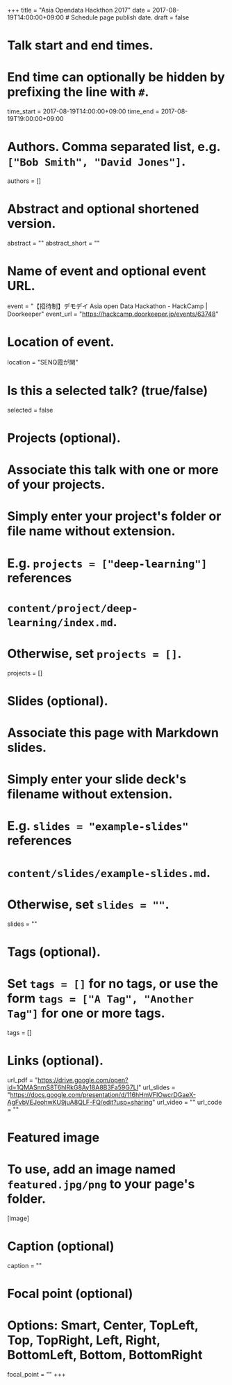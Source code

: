 +++
title = "Asia Opendata Hackthon 2017"
date = 2017-08-19T14:00:00+09:00  # Schedule page publish date.
draft = false

# Talk start and end times.
#   End time can optionally be hidden by prefixing the line with `#`.
time_start = 2017-08-19T14:00:00+09:00
time_end = 2017-08-19T19:00:00+09:00

# Authors. Comma separated list, e.g. `["Bob Smith", "David Jones"]`.
authors = []

# Abstract and optional shortened version.
abstract = ""
abstract_short = ""

# Name of event and optional event URL.
event = "【招待制】デモデイ Asia open Data Hackathon - HackCamp | Doorkeeper"
event_url = "https://hackcamp.doorkeeper.jp/events/63748"

# Location of event.
location = "SENQ霞が関"

# Is this a selected talk? (true/false)
selected = false

# Projects (optional).
#   Associate this talk with one or more of your projects.
#   Simply enter your project's folder or file name without extension.
#   E.g. `projects = ["deep-learning"]` references 
#   `content/project/deep-learning/index.md`.
#   Otherwise, set `projects = []`.
projects = []

# Slides (optional).
#   Associate this page with Markdown slides.
#   Simply enter your slide deck's filename without extension.
#   E.g. `slides = "example-slides"` references 
#   `content/slides/example-slides.md`.
#   Otherwise, set `slides = ""`.
slides = ""

# Tags (optional).
#   Set `tags = []` for no tags, or use the form `tags = ["A Tag", "Another Tag"]` for one or more tags.
tags = []

# Links (optional).
url_pdf = "https://drive.google.com/open?id=1QMASnmS8T6hlRkG8Ay18A8B3Fa59G7LI"
url_slides = "https://docs.google.com/presentation/d/116hHmVFIOwcrDGaeX-AgFvbVEJeohwKU9juA8QLF-FQ/edit?usp=sharing"
url_video = ""
url_code = ""

# Featured image
# To use, add an image named `featured.jpg/png` to your page's folder. 
[image]
  # Caption (optional)
  caption = ""

  # Focal point (optional)
  # Options: Smart, Center, TopLeft, Top, TopRight, Left, Right, BottomLeft, Bottom, BottomRight
  focal_point = ""
+++
